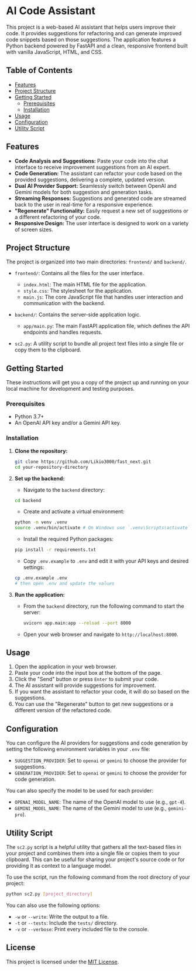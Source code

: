 # AI Code Assistant

This project is a web-based AI assistant that helps users improve their code. It provides suggestions for refactoring and can generate improved code snippets based on those suggestions. The application features a Python backend powered by FastAPI and a clean, responsive frontend built with vanilla JavaScript, HTML, and CSS.

## Table of Contents
- [Features](#features)
- [Project Structure](#project-structure)
- [Getting Started](#getting-started)
  - [Prerequisites](#prerequisites)
  - [Installation](#installation)
- [Usage](#usage)
- [Configuration](#configuration)
- [Utility Script](#utility-script)

## Features

*   **Code Analysis and Suggestions:** Paste your code into the chat interface to receive improvement suggestions from an AI expert.
*   **Code Generation:** The assistant can refactor your code based on the provided suggestions, delivering a complete, updated version.
*   **Dual AI Provider Support:** Seamlessly switch between OpenAI and Gemini models for both suggestion and generation tasks.
*   **Streaming Responses:** Suggestions and generated code are streamed back to the user in real-time for a responsive experience.
*   **"Regenerate" Functionality:** Easily request a new set of suggestions or a different refactoring of your code.
*   **Responsive Design:** The user interface is designed to work on a variety of screen sizes.

## Project Structure

The project is organized into two main directories: `frontend/` and `backend/`.

*   `frontend/`: Contains all the files for the user interface.
    *   `index.html`: The main HTML file for the application.
    *   `style.css`: The stylesheet for the application.
    *   `main.js`: The core JavaScript file that handles user interaction and communication with the backend.

*   `backend/`: Contains the server-side application logic.
    *   `app/main.py`: The main FastAPI application file, which defines the API endpoints and handles requests.

*   `sc2.py`: A utility script to bundle all project text files into a single file or copy them to the clipboard.

## Getting Started

These instructions will get you a copy of the project up and running on your local machine for development and testing purposes.

### Prerequisites

*   Python 3.7+
*   An OpenAI API key and/or a Gemini API key.

### Installation

1.  **Clone the repository:**
    ```bash
    git clone https://github.com/Likio3000/fast_next.git
    cd your-repository-directory
    ```

2.  **Set up the backend:**

    *   Navigate to the `backend` directory:
      ```bash
      cd backend
      ```
    *   Create and activate a virtual environment:
      ```bash
      python -m venv .venv
      source .venv/bin/activate # On Windows use `.venv\Scripts\activate`
      ```
    *   Install the required Python packages:
      ```bash
      pip install -r requirements.txt
      ```
    *   Copy `.env.example` to `.env` and edit it with your API keys and desired settings:
      ```bash
      cp .env.example .env
      # then open .env and update the values
      ```

3.  **Run the application:**
    *   From the `backend` directory, run the following command to start the server:
        ```bash
        uvicorn app.main:app --reload --port 8000
        ```
    *   Open your web browser and navigate to `http://localhost:8000`.

## Usage

1.  Open the application in your web browser.
2.  Paste your code into the input box at the bottom of the page.
3.  Click the "Send" button or press `Enter` to submit your code.
4.  The AI assistant will provide suggestions for improvement.
5.  If you want the assistant to refactor your code, it will do so based on the suggestions.
6.  You can use the "Regenerate" button to get new suggestions or a different version of the refactored code.

## Configuration

You can configure the AI providers for suggestions and code generation by setting the following environment variables in your `.env` file:

*   `SUGGESTION_PROVIDER`: Set to `openai` or `gemini` to choose the provider for suggestions.
*   `GENERATION_PROVIDER`: Set to `openai` or `gemini` to choose the provider for code generation.

You can also specify the model to be used for each provider:

*   `OPENAI_MODEL_NAME`: The name of the OpenAI model to use (e.g., `gpt-4`).
*   `GEMINI_MODEL_NAME`: The name of the Gemini model to use (e.g., `gemini-pro`).

## Utility Script

The `sc2.py` script is a helpful utility that gathers all the text-based files in your project and combines them into a single file or copies them to your clipboard. This can be useful for sharing your project's source code or for providing it as context to a language model.

To use the script, run the following command from the root directory of your project:

```bash
python sc2.py [project_directory]
```

You can also use the following options:

*   `-w` or `--write`: Write the output to a file.
*   `-t` or `--tests`: Include the `tests/` directory.
*   `-v` or `--verbose`: Print every included file to the console.
## License

This project is licensed under the [MIT License](LICENSE).
